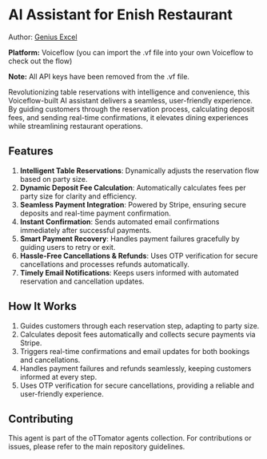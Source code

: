 # AI Assistant for Enish Restaurant

Author: [Genius Excel](https://web.dojo.app/create_booking/vendor/I8Ks7WgYmNPf0ycpHQCGc51J-UFCISUQfEQocE4m6GQ_restaurant)

**Platform:** Voiceflow (you can import the .vf file into your own Voiceflow to check out the flow)

**Note:** All API keys have been removed from the .vf file.

Revolutionizing table reservations with intelligence and convenience, this Voiceflow-built AI assistant delivers a seamless, user-friendly experience. By guiding customers through the reservation process, calculating deposit fees, and sending real-time confirmations, it elevates dining experiences while streamlining restaurant operations.

## Features

1. **Intelligent Table Reservations**: Dynamically adjusts the reservation flow based on party size.  
2. **Dynamic Deposit Fee Calculation**: Automatically calculates fees per party size for clarity and efficiency.  
3. **Seamless Payment Integration**: Powered by Stripe, ensuring secure deposits and real-time payment confirmation.  
4. **Instant Confirmation**: Sends automated email confirmations immediately after successful payments.  
5. **Smart Payment Recovery**: Handles payment failures gracefully by guiding users to retry or exit.  
6. **Hassle-Free Cancellations & Refunds**: Uses OTP verification for secure cancellations and processes refunds automatically.  
7. **Timely Email Notifications**: Keeps users informed with automated reservation and cancellation updates.

## How It Works

1. Guides customers through each reservation step, adapting to party size.  
2. Calculates deposit fees automatically and collects secure payments via Stripe.  
3. Triggers real-time confirmations and email updates for both bookings and cancellations.  
4. Handles payment failures and refunds seamlessly, keeping customers informed at every step.  
5. Uses OTP verification for secure cancellations, providing a reliable and user-friendly experience.

## Contributing

This agent is part of the oTTomator agents collection. For contributions or issues, please refer to the main repository guidelines.


